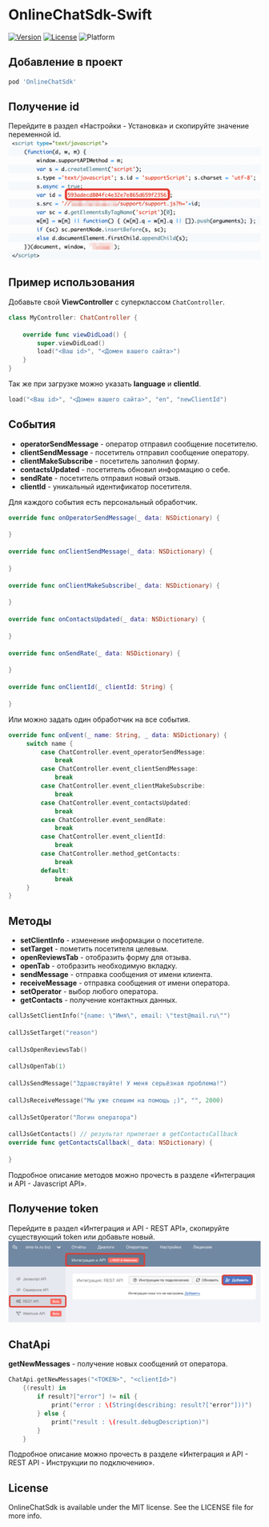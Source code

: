 # OnlineChatSdk-Swift
[![Version](https://img.shields.io/cocoapods/v/OnlineChatSdk.svg?style=flat)](https://cocoapods.org/pods/OnlineChatSdk)
[![License](https://img.shields.io/cocoapods/l/OnlineChatSdk.svg?style=flat)](https://cocoapods.org/pods/OnlineChatSdk)
![Platform](https://img.shields.io/cocoapods/p/SwiftMessages.svg?style=flat)

## Добавление в проект
```ruby
pod 'OnlineChatSdk'
```

## Получение id
Перейдите в раздел «Настройки - Установка» и скопируйте значение переменной id.
![](https://github.com/bekannax/OnlineChatSdk-Android/blob/master/images/2019-03-21_16-53-28.png)

## Пример использования
Добавьте свой **ViewController** с суперклассом `ChatController`. 
```swift
class MyController: ChatController {
    
    override func viewDidLoad() {
        super.viewDidLoad()
        load("<Ваш id>", "<Домен вашего сайта>")
    }
}
```
Так же при загрузке можно указать **language** и **clientId**.
```swift
load("<Ваш id>", "<Домен вашего сайта>", "en", "newClientId")
```

## События
 * **operatorSendMessage** - оператор отправил сообщение посетителю.
 * **clientSendMessage** - посетитель отправил сообщение оператору.
 * **clientMakeSubscribe** - посетитель заполнил форму.
 * **contactsUpdated** - посетитель обновил информацию о себе.
 * **sendRate** - посетитель отправил новый отзыв.
 * **clientId** - уникальный идентификатор посетителя.

Для каждого события есть персональный обработчик.
```swift
override func onOperatorSendMessage(_ data: NSDictionary) {

}

override func onClientSendMessage(_ data: NSDictionary) {

}

override func onClientMakeSubscribe(_ data: NSDictionary) {

}

override func onContactsUpdated(_ data: NSDictionary) {

}

override func onSendRate(_ data: NSDictionary) {

}

override func onClientId(_ clientId: String) {

}
```
Или можно задать один обработчик на все события.
```swift
override func onEvent(_ name: String, _ data: NSDictionary) {
     switch name {
         case ChatController.event_operatorSendMessage:
             break
         case ChatController.event_clientSendMessage:
             break
         case ChatController.event_clientMakeSubscribe:
             break
         case ChatController.event_contactsUpdated:
             break
         case ChatController.event_sendRate:
             break
         case ChatController.event_clientId:
             break
         case ChatController.method_getContacts:
             break
         default:
             break
     }
}
```

## Методы
 * **setClientInfo** - изменение информации о посетителе.
 * **setTarget** - пометить посетителя целевым.
 * **openReviewsTab** - отобразить форму для отзыва.
 * **openTab** - отобразить необходимую вкладку.
 * **sendMessage** - отправка сообщения от имени клиента.
 * **receiveMessage** - отправка сообщения от имени оператора.
 * **setOperator** - выбор любого оператора.
 * **getContacts** - получение контактных данных.

```swift
callJsSetClientInfo("{name: \"Имя\", email: \"test@mail.ru\"")

callJsSetTarget("reason")

callJsOpenReviewsTab()

callJsOpenTab(1)

callJsSendMessage("Здравствуйте! У меня серьёзная проблема!")

callJsReceiveMessage("Мы уже спешим на помощь ;)", "", 2000)

callJsSetOperator("Логин оператора")

callJsGetContacts() // результат прилетает в getContactsCallback
override func getContactsCallback(_ data: NSDictionary) {
        
}
```
Подробное описание методов можно прочесть в разделе «Интеграция и API - Javascript API».

## Получение token
Перейдите в раздел «Интеграция и API - REST API», скопируйте существующий token или добавьте новый.
![](https://github.com/bekannax/OnlineChatSdk-Android/blob/master/images/2019-04-01_18-32-22.png)

## ChatApi
**getNewMessages** - получение новых сообщений от оператора.

```swift
ChatApi.getNewMessages("<TOKEN>", "<clientId>")
    {(result) in
        if result?["error"] != nil {
            print("error : \(String(describing: result?["error"]))")
        } else {
            print("result : \(result.debugDescription)")
        }
    }
```
Подробное описание можно прочесть в разделе «Интеграция и API - REST API - Инструкции по подключению».

## License

OnlineChatSdk is available under the MIT license. See the LICENSE file for more info.
